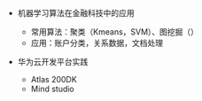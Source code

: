 * 机器学习算法在金融科技中的应用

  * 常用算法：聚类（Kmeans，SVM）、图挖掘（）
  * 应用：账户分类，关系数据，文档处理
  
* 华为云开发平台实践
  * Atlas 200DK
  * Mind studio
  

  




